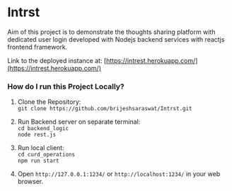 # Intrst

Aim of this project is to demonstrate the thoughts sharing platform with dedicated user login developed with Nodejs backend services with reactjs frontend framework.<br>

Link to the deployed instance at: [https://intrest.herokuapp.com/](https://intrest.herokuapp.com/)<br>


### How do I run this Project Locally?

1. Clone the Repository:<br>
```git clone https://github.com/brijeshsaraswat/Intrst.git```<br>

2. Run Backend server on separate terminal:<br>
```cd backend_logic```<br>
```node rest.js```<br>

3. Run local client:<br>
```cd curd_operations```<br>
```npm run start```<br>

4. Open ```http://127.0.0.1:1234/``` or ```http://localhost:1234/``` in your web browser.<br>
